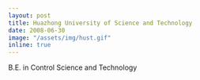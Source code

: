 ```yaml
---
layout: post
title: Huazhong University of Science and Technology
date: 2008-06-30
image: "/assets/img/hust.gif"
inline: true
---
```


B.E. in Control Science and Technology
